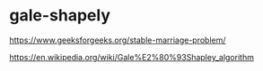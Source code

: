 # gale-shapely

https://www.geeksforgeeks.org/stable-marriage-problem/ 

https://en.wikipedia.org/wiki/Gale%E2%80%93Shapley_algorithm
